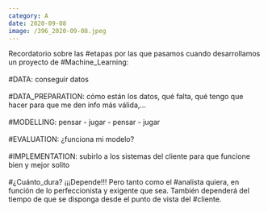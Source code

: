 ```yaml
--- 
category: A 
date: 2020-09-08 
image: /396_2020-09-08.jpeg 
--- 
```


Recordatorio sobre las #etapas por las que pasamos cuando desarrollamos un proyecto de #Machine_Learning:<br><br>#DATA: conseguir datos<br><br>#DATA_PREPARATION: cómo están los datos, qué falta, qué tengo que hacer para que me den info más válida,...<br><br>#MODELLING: pensar - jugar - pensar - jugar<br><br>#EVALUATION: ¿funciona mi modelo?<br><br>#IMPLEMENTATION: subirlo a los sistemas del cliente para que funcione bien y mejor solito<br><br>#¿Cuánto_dura? ¡¡¡Depende!!! Pero tanto como el #analista quiera, en función de lo perfeccionista y exigente que sea. También dependerá del tiempo de que se disponga desde el punto de vista del #cliente.